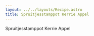 ```yaml
---
layout: ../../layouts/Recipe.astro
title: Spruitjesstamppot Kerrie Appel
---
```

Spruitjesstamppot Kerrie Appel
